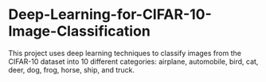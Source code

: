 # Deep-Learning-for-CIFAR-10-Image-Classification
This project uses deep learning techniques to classify images from the CIFAR-10 dataset into 10 different categories: airplane, automobile, bird, cat, deer, dog, frog, horse, ship, and truck.
